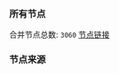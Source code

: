 ### 所有节点
合并节点总数: `3060`
[节点链接](https://raw.githubusercontent.com/rzhy1/11/master/sub/sub_merge_base64.txt)

### 节点来源